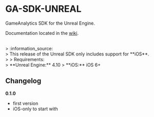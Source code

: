 # GA-SDK-UNREAL
GameAnalytics SDK for the Unreal Engine.

Documentation located in the [wiki](https://github.com/GameAnalytics/GA-SDK-UNREAL/wiki).

<br>
> :information_source:<br>
> This release of the Unreal SDK only includes support for **iOS**.<br>
> 
> Requirements:<br/>
> **Unreal Engine:** 4.10  
> **iOS:** iOS 6+

Changelog
---------
**0.1.0**
* first version
* iOS-only to start with

